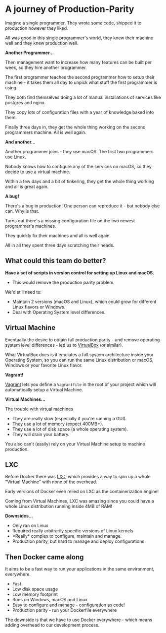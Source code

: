 # A journey of Production-Parity

Imagine a single programmer. They wrote some code, shipped it to production however they liked.

All was good in this single programmer's world, they knew their machine well and they knew production well.

**Another Programmer...**

Then management want to increase how many features can be built per week, so they hire another programmer.

The first programmer teaches the second programmer how to setup their machine - it takes them all day to unpick what stuff the first programmer is using.

They both find themselves doing a lot of manual installations of services like postgres and nginx. 

They copy lots of configuration files with a year of knowledge baked into them.

Finally three days in, they get the whole thing working on the second programmers machine. All is well again. 

**And another...**

Another programmer joins - they use macOS. The first two programmers use Linux.

Nobody knows how to configure any of the services on macOS, so they decide to use a virtual machine.

Within a few days and a bit of tinkering, they get the whole thing working and all is great again.

**A bug!**

There's a bug in production! One person can reproduce it - but nobody else can. Why is that. 

Turns out there's a missing configuration file on the two newest programmer's machines.

They quickly fix their machines and all is well again. 

All in all they spent three days scratching their heads.

## What could this team do better?

**Have a set of scripts in version control for setting up Linux and macOS.**

* This would remove the production parity problem.

We'd still need to:

* Maintain 2 versions (macOS and Linux), which could grow for different Linux flavors or Windows.
* Deal with Operating System level differences.

## Virtual Machine

Eventually the desire to obtain full production parity - and remove operating system level differences - led us to [VirtualBox](https://www.virtualbox.org/) (or similar).

What VirtualBox does is it emulates a full system architecture inside your Operating System, so you can run the same Linux distribution or macOS, Windows or your favorite Linux flavor.

**Vagrant!**

[Vagrant](https://www.vagrantup.com/docs/) lets you define a `Vagrantfile` in the root of your project which will automatically setup a Virtual Machine.

**Virtual Machines...**

The trouble with virtual machines

* They are really slow (especially if you're running a GUI).
* They use a lot of memory (expect 400MB+).
* They use a lot of disk space (a whole operating system).
* They will drain your battery.

You also can't (easily) rely on your Virtual Machine setup to machine production.

## LXC

Before Docker there was [LXC](https://en.wikipedia.org/wiki/LXC), which provides a way to spin up a whole "Virtual Machine" with none of the overhead. 

Early versions of Docker even relied on LXC as the containerization engine!

Coming from Virtual Machines, LXC was amazing since you could have a whole Linux distribution running inside 4MB of RAM!

**Downsides...**

* Only ran on Linux
* Required really arbitrarily specific versions of Linux kernels 
* \*Really\* complex to configure, maintain and manage.
* Production parity, but hard to manage and deploy configurations

## Then Docker came along

It aims to be a fast way to run your applications in the same environment, everywhere.

* Fast
* Low disk space usage
* Low memory footprint
* Runs on Windows, macOS and Linux
* Easy to configure and manage - configuration as code!
* Production parity - run your Dockerfile everywhere

The downside is that we have to use Docker everywhere - which means adding overhead to our development process.

